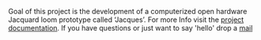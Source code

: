 Goal of this project is the development of a computerized open hardware Jacquard loom prototype called ‘Jacques’. For more Info visit the [project documentation](https://festwertspeicher.github.io/jacques-loom/). If you have questions or just want to say 'hello' drop a [mail](mailto:hello-world@read-only-memory.com?subject=[GitHub]%20Jacques%20Project)